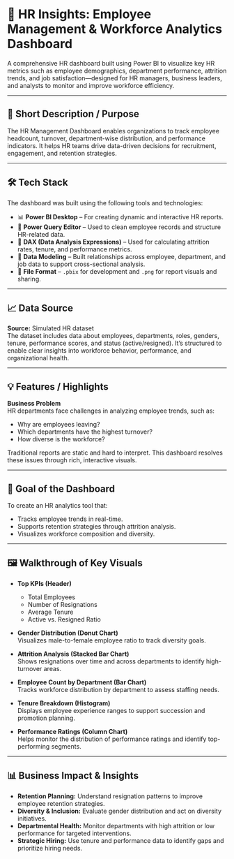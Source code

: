# 👥 HR Insights: Employee Management & Workforce Analytics Dashboard

A comprehensive HR dashboard built using Power BI to visualize key HR metrics such as employee demographics, department performance, attrition trends, and job satisfaction—designed for HR managers, business leaders, and analysts to monitor and improve workforce efficiency.

---

## 📌 Short Description / Purpose

The HR Management Dashboard enables organizations to track employee headcount, turnover, department-wise distribution, and performance indicators. It helps HR teams drive data-driven decisions for recruitment, engagement, and retention strategies.

---

## 🛠️ Tech Stack

The dashboard was built using the following tools and technologies:
- 📊 **Power BI Desktop** – For creating dynamic and interactive HR reports.
- 📂 **Power Query Editor** – Used to clean employee records and structure HR-related data.
- 🧠 **DAX (Data Analysis Expressions)** – Used for calculating attrition rates, tenure, and performance metrics.
- 🔗 **Data Modeling** – Built relationships across employee, department, and job data to support cross-sectional analysis.
- 📁 **File Format** – `.pbix` for development and `.png` for report visuals and sharing.

---

## 📈 Data Source

**Source:** Simulated HR dataset  
The dataset includes data about employees, departments, roles, genders, tenure, performance scores, and status (active/resigned). It’s structured to enable clear insights into workforce behavior, performance, and organizational health.

---

## 💡 Features / Highlights

**Business Problem**  
HR departments face challenges in analyzing employee trends, such as:
- Why are employees leaving?
- Which departments have the highest turnover?
- How diverse is the workforce?

Traditional reports are static and hard to interpret. This dashboard resolves these issues through rich, interactive visuals.

---

## 🎯 Goal of the Dashboard

To create an HR analytics tool that:
- Tracks employee trends in real-time.
- Supports retention strategies through attrition analysis.
- Visualizes workforce composition and diversity.

---

## 🖼️ Walkthrough of Key Visuals

- **Top KPIs (Header)**
  - Total Employees
  - Number of Resignations
  - Average Tenure
  - Active vs. Resigned Ratio

- **Gender Distribution (Donut Chart)**  
  Visualizes male-to-female employee ratio to track diversity goals.

- **Attrition Analysis (Stacked Bar Chart)**  
  Shows resignations over time and across departments to identify high-turnover areas.

- **Employee Count by Department (Bar Chart)**  
  Tracks workforce distribution by department to assess staffing needs.

- **Tenure Breakdown (Histogram)**  
  Displays employee experience ranges to support succession and promotion planning.

- **Performance Ratings (Column Chart)**  
  Helps monitor the distribution of performance ratings and identify top-performing segments.

---

## 📊 Business Impact & Insights

- **Retention Planning:** Understand resignation patterns to improve employee retention strategies.
- **Diversity & Inclusion:** Evaluate gender distribution and act on diversity initiatives.
- **Departmental Health:** Monitor departments with high attrition or low performance for targeted interventions.
- **Strategic Hiring:** Use tenure and performance data to identify gaps and prioritize hiring needs.

